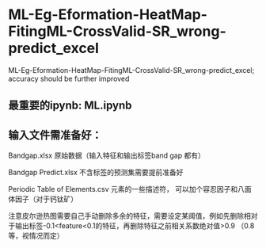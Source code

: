 # ML-Eg-Eformation-HeatMap-FitingML-CrossValid-SR_wrong-predict_excel
ML-Eg-Eformation-HeatMap-FitingML-CrossValid-SR_wrong-predict_excel; accuracy should be further improved


## 最重要的ipynb:    ML.ipynb


## 输入文件需准备好：

Bandgap.xlsx 原始数据（输入特征和输出标签band gap 都有）


Bandgap Predict.xlsx   不含标签的预测集需要提前准备好


Periodic Table of Elements.csv   元素的一些描述符， 可以加个容忍因子和八面体因子（对于钙钛矿）


注意皮尔逊热图需要自己手动删除多余的特征，需要设定某阈值，例如先删除相对于输出标签-0.1<feature<0.1的特征，再删除特征之前相关系数绝对值>0.9 （0.8等，视情况而定）




